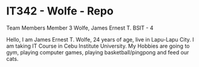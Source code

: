 # IT342 - Wolfe - Repo

Team Members
Member 3
Wolfe, James Ernest T.
BSIT - 4

Hello, I am James Ernest T. Wolfe, 24 years of age, live in Lapu-Lapu City.
I am taking IT Course in Cebu Institute University.
My Hobbies are going to gym, playing computer games, playing basketball/pingpong and feed our cats.

